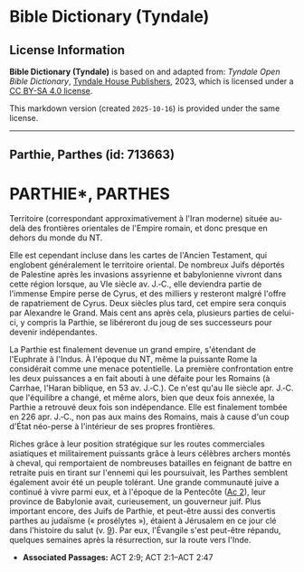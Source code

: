 # Bible Dictionary (Tyndale)

## License Information

**Bible Dictionary (Tyndale)** is based on and adapted from: _Tyndale Open Bible Dictionary_, [Tyndale House Publishers](https://tyndaleopenresources.com/), 2023, which is licensed under a [CC BY-SA 4.0 license](https://creativecommons.org/licenses/by-sa/4.0/legalcode.en).

This markdown version (created `2025-10-16`) is provided under the same license.



--------------------------------

## Parthie, Parthes (id: 713663)

PARTHIE\*, PARTHES
==================

Territoire (correspondant approximativement à l'Iran moderne) située au\-delà des frontières orientales de l'Empire romain, et donc presque en dehors du monde du NT.

Elle est cependant incluse dans les cartes de l'Ancien Testament, qui englobent généralement le territoire oriental. De nombreux Juifs déportés de Palestine après les invasions assyrienne et babylonienne vivront dans cette région lorsque, au VIe siècle av. J.‑C., elle deviendra partie de l'immense Empire perse de Cyrus, et des milliers y resteront malgré l'offre de rapatriement de Cyrus. Deux siècles plus tard, cet empire sera conquis par Alexandre le Grand. Mais cent ans après cela, plusieurs parties de celui\-ci, y compris la Parthie, se libéreront du joug de ses successeurs pour devenir indépendantes.

La Parthie est finalement devenue un grand empire, s'étendant de l'Euphrate à l'Indus. À l'époque du NT, même la puissante Rome la considérait comme une menace potentielle. La première confrontation entre les deux puissances a en fait abouti à une défaite pour les Romains (à Carrhae, l'Haran biblique, en 53 av. J.‑C.). Ce n'est qu'au IIe siècle apr. J.‑C. que l'équilibre a changé, et même alors, bien que deux fois annexée, la Parthie a retrouvé deux fois son indépendance. Elle est finalement tombée en 226 apr. J.‑C., non pas aux mains des Romains, mais à cause d'un coup d'État néo\-perse à l'intérieur de ses propres frontières.

Riches grâce à leur position stratégique sur les routes commerciales asiatiques et militairement puissants grâce à leurs célèbres archers montés à cheval, qui remportaient de nombreuses batailles en feignant de battre en retraite puis en tirant sur l'ennemi qui les poursuivait, les Parthes semblent également avoir été un peuple tolérant. Une grande communauté juive a continué à vivre parmi eux, et à l'époque de la Pentecôte ([Ac 2](https://ref.ly/Acts2:1-Acts2:47)), leur province de Babylonie avait, curieusement, un gouverneur juif. Plus important encore, des Juifs de Parthie, et peut\-être aussi des convertis parthes au judaïsme (« prosélytes »), étaient à Jérusalem en ce jour clé dans l'histoire du salut (v. [9](https://ref.ly/Acts2:9)). Par eux, l'Évangile s'est peut\-être répandu, quelques semaines après la résurrection, sur la route vers l'Inde.

* **Associated Passages:** ACT 2:9; ACT 2:1–ACT 2:47

